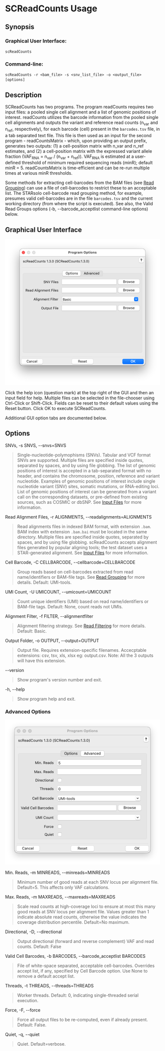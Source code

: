 # SCReadCounts Usage

## Synopsis

### Graphical User Interface:

    scReadCounts

### Command-line:

    scReadCounts -r <bam_file> -s <snv_list_file> -o <output_file> [options]

## Description

SCReadCounts has two programs. The program readCounts requires two input files: a pooled single cell alignment and a list of genomic positions of interest. readCounts utilizes the barcode information from the pooled single cell alignments and outputs the variant and reference read counts (n<sub>var</sub> and n<sub>ref</sub>, respectively), for each barcode (cell) present in the `barcodes.tsv` file, in a tab separated text file. This file is then used as an input for the second program - readCountsMatrix - which, upon providing an output prefix, generates two outputs: (1) a cell-position matrix with n_var and n_ref estimates, and (2) a cell-position matrix with the expressed variant allele fraction (VAF<sub>RNA</sub> = n<sub>var</sub> / (n<sub>var</sub> + n<sub>ref</sub>)). VAF<sub>RNA</sub> is estimated at a user-defined threshold of minimum required sequencing reads (minR); default minR = 5. readCountsMatrix is time-efficient and can be re-run multiple times at various minR thresholds.

Some methods for extracting cell-barcodes from the BAM files (see [Read Grouping](Grouping.md)) can use a file of cell-barcodes to restrict these to an acceptable list. The STARsolo cell-barcode read grouping method, for example, presumes valid cell-barcodes are in the file `barcodes.tsv` and the current working directory (from where the script is executed). See also, the Valid Read Groups options (-b, --barcode_acceptlist command-line options) below.

## Graphical User Interface

<img src="SCReadCounts_basic.png" alt="scReadCounts Options"/>

Click the help icon (question mark) at the top right of the GUI and
then an input field for help. Multiple files can be selected in the
file-chooser using Ctrl-Click or Shift-Click. Fields can be reset to
their default values using the Reset button. Click OK to execute
SCReadCounts.

Additional GUI option tabs are documented below.

## Options

SNVs, -s SNVS, --snvs=SNVS

> Single-nucleotide-polymophisms (SNVs). Tabular and VCF format SNVs are supported. Multiple files are specified inside quotes, separated by spaces, and by using file globbing. The list of genomic positions of interest is accepted in a tab-separated format with no header, and contains the chromosome, position, reference and variant nucleotide. Examples of genomic positions of interest include single nucleotide variant (SNV) sites, somatic mutations, or RNA-editing loci. List of genomic positions of interest can be generated from a variant call on the corresponding datasets, or pre-defined from existing sources, such as COSMIC or dbSNP. See [Input Files](InputFiles.md) for more information.

Read Alignment Files, -r ALIGNMENTS, --readalignments=ALIGNMENTS

> Read alignments files in indexed BAM format, with extension `.bam`. BAM index with extension `.bam.bai` must be located in the same directory. Multiple files are specified inside quotes, separated by spaces, and by using file globbing. scReadCounts accepts alignment files generated by popular aligning tools; the test dataset uses a STAR-generated alignment. See [Input Files](InputFiles.md) for more information.

Cell Barcode, -C CELLBARCODE, --cellbarcode=CELLBARCODE

> Group reads based on cell-barcodes extracted from read name/identifiers or BAM-file tags. See [Read Grouping](Grouping.md) for more details. Default: UMI-tools.

UMI Count, -U UMICOUNT, --umicount=UMICOUNT

> Count unique identifiers (UMI) based on read name/identifiers or BAM-file tags. Default: None, count reads not UMIs.

Alignment Filter, -f FILTER, --alignmentfilter

> Alignment filtering strategy. See [Read Filtering](Filtering.md) for more details. Default: Basic.

Output Folder, -o OUTPUT, --output=OUTPUT

> Output file. Requires extension-specific filenames. Accecptable extensions: csv, tsv, xls, xlsx eg: output.csv. Note: All the 3 outputs will have this extension. 

--version

>Show program's version number and exit. 

-h, --help

> Show program help and exit.

### Advanced Options

<img src="SCReadCounts_advanced.png" alt="scReadCounts Advanced Options"/>

Min. Reads, -m MINREADS, --minreads=MINREADS

> Minimum number of good reads at each SNV locus per alignment file. Default=5. This affects only VAF calculations.  

Max. Reads, -m MAXREADS, --maxreads=MAXREADS

> Scale read counts at high-coverage loci to ensure at
                        most this many good reads at SNV locus per alignment
                        file. Values greater than 1 indicate absolute read
                        counts, otherwise the value indicates the coverage
                        distribution percentile. Default=No maximum.

Directional, -D, --directional

> Output directional (forward and reverse complement) VAF and read counts. Default: False

Valid Cell Barcodes, -b BARCODES, --barcode_acceptlist BARCODES

> File of white-space separated, acceptable cell-barcodes. Overrides accept list, if any, specified by Cell Barcode option. Use None to remove a default accept list.

Threads, -t THREADS, --threads=THREADS                   

> Worker threads. Default: 0, indicating single-threaded serial execution.

Force, -F, --force

> Force all output files to be re-computed, even if already present. Default: False.

Quiet, -q, --quiet

> Quiet. Default=verbose.

